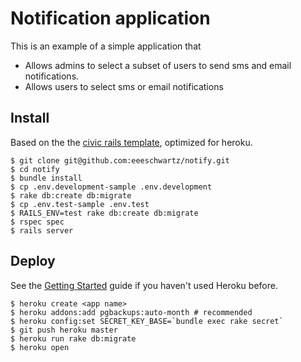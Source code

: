 # Notification application

This is an example of a simple application that

* Allows admins to select a subset of users to send sms and email notifications.
* Allows users to select sms or email notifications


## Install

Based on the the [civic rails template](https://github.com/invisiblefunnel/civic-rails), optimized for heroku.

```console
$ git clone git@github.com:eeeschwartz/notify.git
$ cd notify
$ bundle install
$ cp .env.development-sample .env.development
$ rake db:create db:migrate
$ cp .env.test-sample .env.test
$ RAILS_ENV=test rake db:create db:migrate
$ rspec spec
$ rails server
```

## Deploy

See the [Getting Started](https://devcenter.heroku.com/articles/quickstart) guide if you haven't used Heroku before.

```console
$ heroku create <app name>
$ heroku addons:add pgbackups:auto-month # recommended
$ heroku config:set SECRET_KEY_BASE=`bundle exec rake secret`
$ git push heroku master
$ heroku run rake db:migrate
$ heroku open
```
